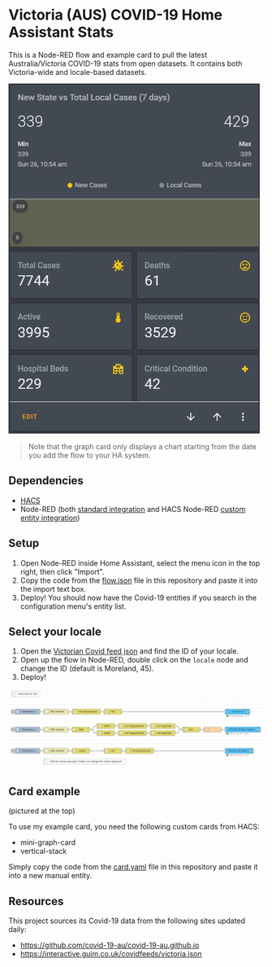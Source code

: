 # Victoria (AUS) COVID-19 Home Assistant Stats

This is a Node-RED flow and example card to pull the latest Australia/Victoria COVID-19 stats from open datasets. It contains both Victoria-wide and locale-based datasets.

![Covid-19 Example Card](covid-19-card.jpg)
 
 > Note that the graph card only displays a chart starting from the date you add the flow to your HA system.  


## Dependencies

- [HACS](https://hacs.xyz/docs/installation/manual)
- Node-RED (both [standard integration](https://community.home-assistant.io/t/home-assistant-community-add-on-node-red/55023) and HACS Node-RED [custom entity integration](https://github.com/zachowj/hass-node-red))

## Setup

1. Open Node-RED inside Home Assistant, select the menu icon in the top right, then click "Import".
2. Copy the code from the [flow.json](flow.json) file in this repository and paste it into the import text box.
3. Deploy! You should now have the Covid-19 entities if you search in the configuration menu's entity list.

## Select your locale

1. Open the [Victorian Covid feed json](https://interactive.guim.co.uk/covidfeeds/victoria.json) and find the ID of your locale.
2. Open up the flow in Node-RED, double click on the `locale` node and change the ID (default is Moreland, 45).
3. Deploy!

![Covid-19 Flow](covid-19-flow.jpg)


## Card example

(pictured at the top)  

To use my example card, you need the following custom cards from HACS:
 
 - mini-graph-card
 - vertical-stack
 
 Simply copy the code from the [card.yaml](card.yaml) file in this repository and paste it into a new manual entity.  
 
 
 ## Resources
 
 This project sources its Covid-19 data from the following sites updated daily:

 - https://github.com/covid-19-au/covid-19-au.github.io
 - https://interactive.guim.co.uk/covidfeeds/victoria.json
